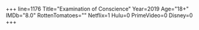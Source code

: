 +++
line=1176
Title="Examination of Conscience"
Year=2019
Age="18+"
IMDb="8.0"
RottenTomatoes=""
Netflix=1
Hulu=0
PrimeVideo=0
Disney=0
+++

